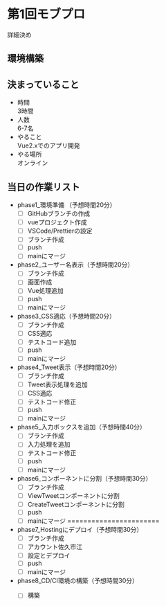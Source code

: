 # 第1回モブプロ

詳細決め

## 環境構築

## 決まっていること

- 時間  
3時間
- 人数  
6-7名  
- やること  
Vue2.xでのアプリ開発
- やる場所  
オンライン

## 当日の作業リスト

- phase1_環境準備 （予想時間20分）
  - [ ] GitHubブランチの作成
  - [ ] vueプロジェクト作成
  - [ ] VSCode/Prettierの設定
  - [ ] ブランチ作成
  - [ ] push
  - [ ] mainにマージ
- phase2_ユーザー名表示（予想時間20分）
  - [ ] ブランチ作成
  - [ ] 画面作成
  - [ ] Vue処理追加
  - [ ] push
  - [ ] mainにマージ
- phase3_CSS適応（予想時間20分）
  - [ ] ブランチ作成
  - [ ] CSS適応
  - [ ] テストコード追加
  - [ ] push
  - [ ] mainにマージ
- phase4_Tweet表示（予想時間20分）
  - [ ] ブランチ作成
  - [ ] Tweet表示処理を追加
  - [ ] CSS適応
  - [ ] テストコード修正
  - [ ] push
  - [ ] mainにマージ
- phase5_入力ボックスを追加（予想時間40分）
  - [ ] ブランチ作成
  - [ ] 入力処理を追加
  - [ ] テストコード修正
  - [ ] push
  - [ ] mainにマージ
- phase6_コンポーネントに分割（予想時間30分）
  - [ ] ブランチ作成
  - [ ] ViewTweetコンポーネントに分割
  - [ ] CreateTweetコンポーネントに分割
  - [ ] push
  - [ ] mainにマージ
=======================
- phase7_Hostingにデプロイ（予想時間30分）
  - [ ] ブランチ作成
  - [ ] アカウント佐久市江
  - [ ] 設定とデプロイ
  - [ ] push
  - [ ] mainにマージ
- phase8_CD/CI環境の構築（予想時間30分）
  - [ ] 構築
  